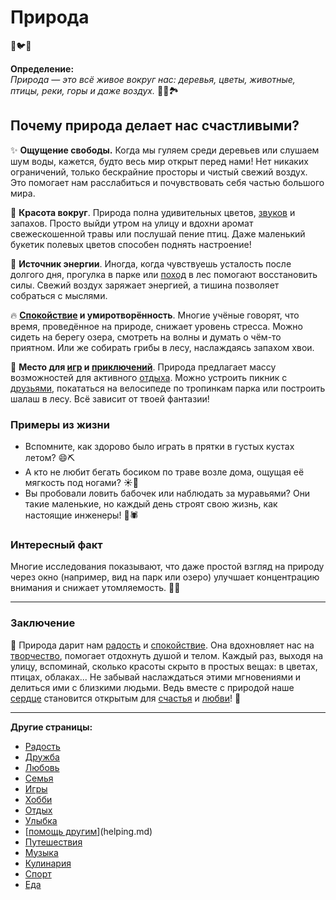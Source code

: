 # **Природа**
🌿🐦💚

**Определение:**  
*Природа — это всё живое вокруг нас: деревья, цветы, животные, птицы, реки, горы и даже воздух.* 🌳💦🏞️

## Почему природа делает нас счастливыми?

✨ **Ощущение свободы.** Когда мы гуляем среди деревьев или слушаем шум воды, кажется, будто весь мир открыт перед нами! Нет никаких ограничений, только бескрайние просторы и чистый свежий воздух. Это помогает нам расслабиться и почувствовать себя частью большого мира.

🌈 **Красота вокруг**. Природа полна удивительных цветов, [звуков](Музыка.md) и запахов. Просто выйди утром на улицу и вдохни аромат свежескошенной травы или послушай пение птиц. Даже маленький букетик полевых цветов способен поднять настроение!

🍃 **Источник энергии**. Иногда, когда чувствуешь усталость после долгого дня, прогулка в парке или [поход](Путешествия.md) в лес помогают восстановить силы. Свежий воздух заряжает энергией, а тишина позволяет собраться с мыслями.

🔥 **[Спокойствие](Отдых.md) и умиротворённость**. Многие учёные говорят, что время, проведённое на природе, снижает уровень стресса. Можно сидеть на берегу озера, смотреть на волны и думать о чём-то приятном. Или же собирать грибы в лесу, наслаждаясь запахом хвои.

🎂 **Место для [игр](Игры.md) и [приключений](Путешествия.md)**. Природа предлагает массу возможностей для активного [отдыха](Отдых.md). Можно устроить пикник с [друзьями](Дружба.md), покататься на велосипеде по тропинкам парка или построить шалаш в лесу. Всё зависит от твоей фантазии!

### Примеры из жизни

- Вспомните, как здорово было играть в прятки в густых кустах летом? 😄⛏
- А кто не любит бегать босиком по траве возле дома, ощущая её мягкость под ногами? ☀️🌾
- Вы пробовали ловить бабочек или наблюдать за муравьями? Они такие маленькие, но каждый день строят свою жизнь, как настоящие инженеры! 🐜🕷️

### Интересный факт
Многие исследования показывают, что даже простой взгляд на природу через окно (например, вид на парк или озеро) улучшает концентрацию внимания и снижает утомляемость. 🧱‍♀️

---

### Заключение

🌸 Природа дарит нам [радость](Радость.md) и [спокойствие](Отдых.md). Она вдохновляет нас на [творчество](Хобби.md), помогает отдохнуть душой и телом. Каждый раз, выходя на улицу, вспоминай, сколько красоты скрыто в простых вещах: в цветах, птицах, облаках... Не забывай наслаждаться этими мгновениями и делиться ими с близкими людьми. Ведь вместе с природой наше [сердце](Любовь.md) становится открытым для [счастья](Счастье.md) и [любви](Любовь.md)! 💖

---

**Другие страницы:**
- [Радость](Радость.md)
- [Дружба](Дружба.md)
- [Любовь](Любовь.md)
- [Семья](Семья.md)
- [Игры](Игры.md)
- [Хобби](Хобби.md)
- [Отдых](rest.md)
- [Улыбка](smile.md)
- [[помощь другим](Помощь_другим.md)](helping.md)
- [Путешествия](travels.md)
- [Музыка](music.md)
- [Кулинария](cooking.md)
- [Спорт](sport.md)
- [Еда](food.md)
